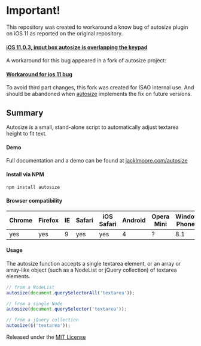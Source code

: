 # Important!

This repository was created to workaround a know bug of autosize plugin on iOS 11 as reported on the original repository.

#### [iOS 11.0.3, input box autosize is overlapping the keypad](https://github.com/jackmoore/autosize/issues/343)

A workaround for this bug appeared in a fork of autosize project: 

#### [Workaround for ios 11 bug](https://github.com/jhubble/autosize/commit/18e747124271c7d59362a4a34455dceebf4ed6b0)

To avoid third part changes, this fork was created for ISAO internal use. And should be abandoned when [autosize](https://github.com/jackmoore/autosize) implements the fix on future versions.

## Summary

Autosize is a small, stand-alone script to automatically adjust textarea height to fit text.

#### Demo

Full documentation and a demo can be found at [jacklmoore.com/autosize](http://jacklmoore.com/autosize)

#### Install via NPM
```bash
npm install autosize
```

#### Browser compatibility

Chrome | Firefox | IE | Safari | iOS Safari | Android | Opera Mini | Windows Phone IE
------ | --------|----|--------|------------|---------|------------|------------------
yes    | yes     | 9  | yes    | yes        | 4       | ?          | 8.1

#### Usage

The autosize function accepts a single textarea element, or an array or array-like object (such as a NodeList or jQuery collection) of textarea elements.

```javascript
// from a NodeList
autosize(document.querySelectorAll('textarea'));

// from a single Node
autosize(document.querySelector('textarea'));

// from a jQuery collection
autosize($('textarea'));
```

Released under the [MIT License](http://www.opensource.org/licenses/mit-license.php)
